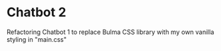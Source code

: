 # Chatbot 2
Refactoring Chatbot 1 to replace Bulma CSS library with my own vanilla styling in "main.css"

